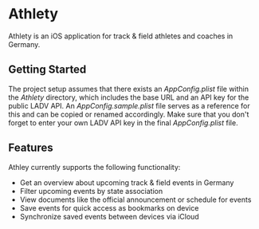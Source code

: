 # Athlety

Athlety is an iOS application for track & field athletes and coaches in Germany.

## Getting Started

The project setup assumes that there exists an _AppConfig.plist_ file within the _Athlety_ directory, 
which includes the base URL and an API key for the public LADV API. 
An _AppConfig.sample.plist_ file serves as a reference for this and can be copied or renamed accordingly. 
Make sure that you don't forget to enter your own LADV API key in the final _AppConfig.plist_ file.

## Features

Athley currently supports the following functionality:
* Get an overview about upcoming track & field events in Germany
* Filter upcoming events by state association
* View documents like the official announcement or schedule for events
* Save events for quick access as bookmarks on device
* Synchronize saved events between devices via iCloud